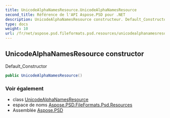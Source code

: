 ```yaml
---
title: UnicodeAlphaNamesResource.UnicodeAlphaNamesResource
second_title: Référence de l'API Aspose.PSD pour .NET
description: UnicodeAlphaNamesResource constructeur. Default_Constructor
type: docs
weight: 10
url: /fr/net/aspose.psd.fileformats.psd.resources/unicodealphanamesresource/unicodealphanamesresource/
---
```

## UnicodeAlphaNamesResource constructor

Default_Constructor

```csharp
public UnicodeAlphaNamesResource()
```

### Voir également

* class [UnicodeAlphaNamesResource](../)
* espace de noms [Aspose.PSD.FileFormats.Psd.Resources](../../unicodealphanamesresource/)
* Assemblée [Aspose.PSD](../../../)


